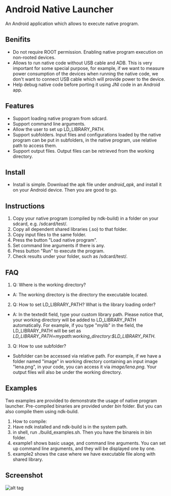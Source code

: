 # Android Native Launcher
An Android application which allows to execute native program.

## Benifits
* Do not require ROOT permission. Enabling native program execution on non-rooted devices.
* Allows to run native code without USB cable and ADB. This is very important for some special purpose, for example, if we want to measure power consumption of the devices when running the native code, we don't want to connect USB cable which will provide power to the device.
* Help debug native code before porting it using JNI code in an Android app.

## Features
* Support loading native program from sdcard.
* Support command line arguments.
* Allow the user to set up LD_LIBRARY_PATH.
* Support subfolders. Input files and configurations loaded by the native program can be put in subfolders, in the native program, use relative path to access them.
* Support output files. Output files can be retrieved from the working directory.

## Install
* Install is simple. Download the apk file under *android_apk*, and install it on your Android device. Then you are good to go.

## Instructions
  1. Copy your native program (compiled by ndk-build) in a folder on your sdcard, e.g. /sdcard/test/.
  2. Copy all dependent shared libraries (.so) to that folder.
  3. Copy input files to the same folder.
  4. Press the button "Load native program".
  5. Set command line arguments if there is any.
  6. Press button "Run" to execute the program.
  7. Check results under your folder, such as /sdcard/test/.
        
## FAQ
1. Q: Where is the working directory?
  * A: The working directory is the directory the executable located.
2. Q: How to set LD_LIBRARY_PATH? What is the library loading order?
  * A: In the textedit field, type your custom library path. Please notice that, your working directory will be added to LD_LIBRARY_PATH automatically. For example, if you type "mylib" in the field, the LD_LIBRARY_PATH will be set as *LD_LIBRARY_PATH=mypath:working_directory:$LD_LIBRARY_PATH.*
3. Q: How to use subfolder?
  * Subfolder can be accessed via relative path. For example, if we have a folder named "image" in working directory containing an input image "lena.png", in your code, you can access it via *image/lena.png*. Your output files will also be under the working directory.

## Examples
Two examples are provided to demonstrate the usage of native program launcher. Pre-compiled binaries are provided under *bin* folder. But you can also compile them using ndk-bulid.

1. How to compile: 
  1. Have ndk installed and ndk-build is in the system path.
  2. in shell, run ./build_examples.sh. Then you have the binareis in bin folder. 
2. example1 shows basic usage, and command line arguments. You can set up command line arguments, and they will be displayed one by one. 
3. example2 shows the case where we have executable file along with shared library.

## Screenshot
![alt tag](https://raw.githubusercontent.com/robertwgh/AndroidNativeLauncher/master/screenshot/test1.png)

